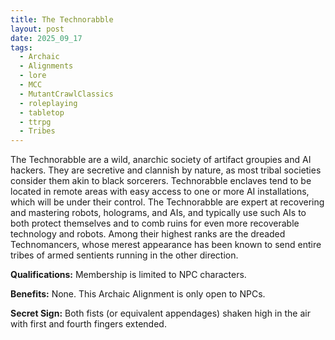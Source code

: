 ```yaml
---
title: The Technorabble
layout: post
date: 2025_09_17
tags:
  - Archaic
  - Alignments
  - lore
  - MCC
  - MutantCrawlClassics
  - roleplaying
  - tabletop
  - ttrpg
  - Tribes
---
```

The Technorabble are a wild, anarchic society of artifact groupies and AI hackers. They are secretive and clannish by nature, as most tribal societies consider them akin to black sorcerers. Technorabble enclaves tend to be located in remote areas with easy access to one or more AI installations, which will be under their control. The Technorabble are expert at recovering and mastering robots, holograms, and AIs, and typically use such AIs to both protect themselves and to comb ruins for even more recoverable technology and robots. Among their highest ranks are the dreaded Technomancers, whose merest appearance has been known to send entire tribes of armed sentients running in the other direction. 

**Qualifications:** Membership is limited to NPC characters.

**Benefits:** None. This Archaic Alignment is only open to NPCs. 

**Secret Sign:** Both fists (or equivalent appendages) shaken high in the air with first and fourth fingers extended.